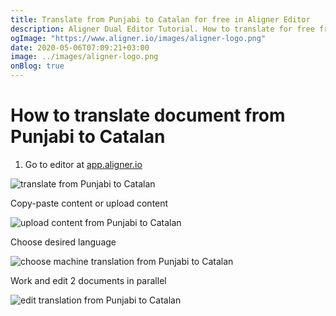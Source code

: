 ```yaml
---
title: Translate from Punjabi to Catalan for free in Aligner Editor
description: Aligner Dual Editor Tutorial. How to translate for free from Punjabi to Catalan. Aligner is multilingual document management platform. 
ogImage: "https://www.aligner.io/images/aligner-logo.png"
date: 2020-05-06T07:09:21+03:00
image: ../images/aligner-logo.png
onBlog: true
---
```


# How to translate document from Punjabi to Catalan

1. Go to editor at [app.aligner.io](https://app.aligner.io "Aligner App web page")

![translate from Punjabi to Catalan](../aligner-blank-editor.png "translate from Punjabi to Catalan")

Copy-paste content or upload content

![upload content from Punjabi to Catalan](../aligner-uploaded-document.png "upload content from Punjabi to Catalan")

Choose desired language

![choose machine translation from Punjabi to Catalan](../aligner-language-dropdown.png "choose machine translation from Punjabi to Catalan")

Work and edit 2 documents in parallel

![edit translation from Punjabi to Catalan](../aligner-double-sitded-editor.png "edit translation from Punjabi to Catalan")

